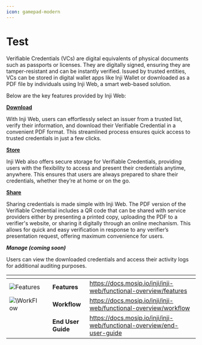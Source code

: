 ```yaml
---
icon: gamepad-modern
---
```


# Test

Verifiable Credentials (VCs) are digital equivalents of physical documents such as passports or licenses. They are digitally signed, ensuring they are tamper-resistant and can be instantly verified. Issued by trusted entities, VCs can be stored in digital wallet apps like Inji Wallet or downloaded as a PDF file by individuals using Inji Web, a smart web-based solution.

Below are the key features provided by Inji Web:

[**Download**](https://docs.mosip.io/inji/inji-web/functional-overview/features#download-verifiable-credentials-vc)

With Inji Web, users can effortlessly select an issuer from a trusted list, verify their information, and download their Verifiable Credential in a convenient PDF format. This streamlined process ensures quick access to trusted credentials in just a few clicks.

[**Store**](https://docs.mosip.io/inji/inji-web/functional-overview/features#store-verifiable-credentials-vc)

Inji Web also offers secure storage for Verifiable Credentials, providing users with the flexibility to access and present their credentials anytime, anywhere. This ensures that users are always prepared to share their credentials, whether they’re at home or on the go.

[**Share**](https://docs.mosip.io/inji/inji-web/functional-overview/features#share-verifiable-credentials-vc)

Sharing credentials is made simple with Inji Web. The PDF version of the Verifiable Credential includes a QR code that can be shared with service providers either by presenting a printed copy, uploading the PDF to a verifier's website, or sharing it digitally through an online mechanism. This allows for quick and easy verification in response to any verifier’s presentation request, offering maximum convenience for users.

_**Manage (coming soon)**_

Users can view the downloaded credentials and access their activity logs for additional auditing purposes.

<table data-view="cards"><thead><tr><th></th><th></th><th></th><th data-hidden data-card-target data-type="content-ref"></th></tr></thead><tbody><tr><td><img src="../../../.gitbook/assets/Features (2).png" alt="Features" data-size="original"></td><td></td><td><strong>Features</strong></td><td><a href="https://docs.mosip.io/inji/inji-web/functional-overview/features">https://docs.mosip.io/inji/inji-web/functional-overview/features</a></td></tr><tr><td><img src="../../../.gitbook/assets/Workflow (1) (1).png" alt="\WorkFlow" data-size="original"></td><td></td><td><strong>Workflow</strong></td><td><a href="https://docs.mosip.io/inji/inji-web/functional-overview/workflow">https://docs.mosip.io/inji/inji-web/functional-overview/workflow</a></td></tr><tr><td><img src="../../../.gitbook/assets/End User Guide.png" alt="" data-size="original"></td><td></td><td><strong>End User Guide</strong></td><td><a href="https://docs.mosip.io/inji/inji-web/functional-overview/end-user-guide">https://docs.mosip.io/inji/inji-web/functional-overview/end-user-guide</a></td></tr></tbody></table>
